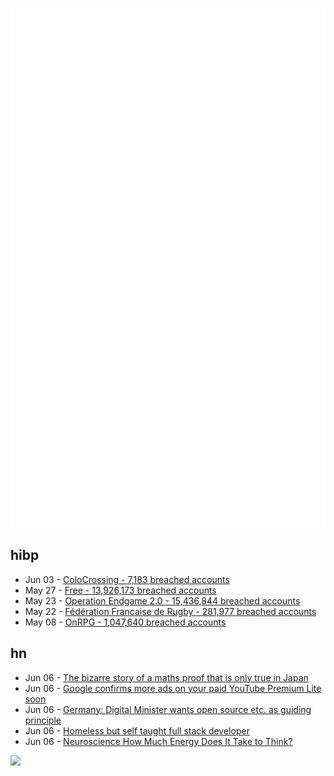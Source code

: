 ![Metrics](https://raw.githubusercontent.com/phixion/phixion/master/metrics.svg)

## hibp

<!--
for https://github.com/phixion/phixion/blob/main/.github/workflows/feeds.yml
-->
<!--START_SECTION:haveibeenpwnd-->
- Jun 03 - [ColoCrossing - 7,183 breached accounts](https://haveibeenpwned.com/Breach/ColoCrossing)
- May 27 - [Free - 13,926,173 breached accounts](https://haveibeenpwned.com/Breach/FreeMobile)
- May 23 - [Operation Endgame 2.0 - 15,436,844 breached accounts](https://haveibeenpwned.com/Breach/OperationEndgame2)
- May 22 - [Fédération Francaise de Rugby - 281,977 breached accounts](https://haveibeenpwned.com/Breach/FFR)
- May 08 - [OnRPG - 1,047,640 breached accounts](https://haveibeenpwned.com/Breach/OnRPG)
<!--END_SECTION:haveibeenpwnd-->

## hn

<!--
for https://github.com/phixion/phixion/blob/main/.github/workflows/feeds.yml
-->
<!--START_SECTION:hn-->
- Jun 06 - [The bizarre story of a maths proof that is only true in Japan](https://www.newscientist.com/article/2482461-the-bizarre-story-of-a-maths-proof-that-is-only-true-in-japan/)
- Jun 06 - [Google confirms more ads on your paid YouTube Premium Lite soon](https://www.neowin.net/news/google-confirms-more-ads-on-your-paid-youtube-premium-lite-soon/)
- Jun 06 - [Germany: Digital Minister wants open source etc. as guiding principle](https://www.heise.de/en/news/Digital-Minister-wants-open-standards-and-open-source-as-guiding-principle-10414632.html)
- Jun 06 - [Homeless but self taught full stack developer](https://news.ycombinator.com/item?id=44198076)
- Jun 06 - [Neuroscience How Much Energy Does It Take to Think?](https://www.quantamagazine.org/how-much-energy-does-it-take-to-think-20250604/)
<!--END_SECTION:hn-->

<!--
for https://yhype.me
-->
![](https://hit.yhype.me/github/profile?user_id=13013670)

